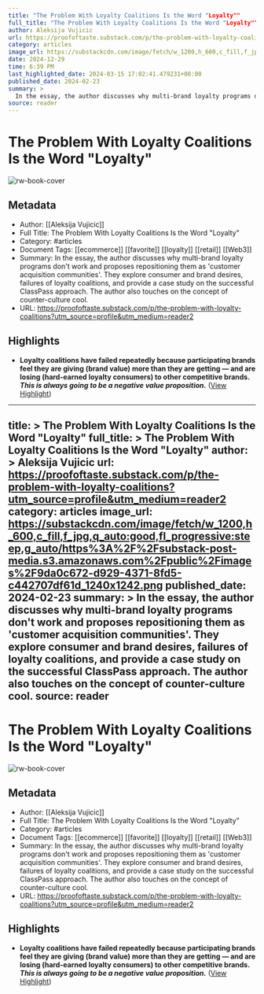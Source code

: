 ```yaml
---
title: "The Problem With Loyalty Coalitions Is the Word "Loyalty""
full_title: "The Problem With Loyalty Coalitions Is the Word "Loyalty""
author: Aleksija Vujicic
url: https://proofoftaste.substack.com/p/the-problem-with-loyalty-coalitions?utm_source=profile&utm_medium=reader2
category: articles
image_url: https://substackcdn.com/image/fetch/w_1200,h_600,c_fill,f_jpg,q_auto:good,fl_progressive:steep,g_auto/https%3A%2F%2Fsubstack-post-media.s3.amazonaws.com%2Fpublic%2Fimages%2F9da0c672-d929-4371-8fd5-c442707df61d_1240x1242.png
date: 2024-12-29
time: 6:39 PM
last_highlighted_date: 2024-03-15 17:02:41.479231+00:00
published_date: 2024-02-23
summary: >
  In the essay, the author discusses why multi-brand loyalty programs don't work and proposes repositioning them as 'customer acquisition communities'. They explore consumer and brand desires, failures of loyalty coalitions, and provide a case study on the successful ClassPass approach. The author also touches on the concept of counter-culture cool.
source: reader
---
```

# The Problem With Loyalty Coalitions Is the Word "Loyalty"

![rw-book-cover](https://substackcdn.com/image/fetch/w_1200,h_600,c_fill,f_jpg,q_auto:good,fl_progressive:steep,g_auto/https%3A%2F%2Fsubstack-post-media.s3.amazonaws.com%2Fpublic%2Fimages%2F9da0c672-d929-4371-8fd5-c442707df61d_1240x1242.png)

## Metadata
- Author: [[Aleksija Vujicic]]
- Full Title: The Problem With Loyalty Coalitions Is the Word "Loyalty"
- Category: #articles
- Document Tags: [[ecommerce]] [[favorite]] [[loyalty]] [[retail]] [[Web3]] 
- Summary: In the essay, the author discusses why multi-brand loyalty programs don't work and proposes repositioning them as 'customer acquisition communities'. They explore consumer and brand desires, failures of loyalty coalitions, and provide a case study on the successful ClassPass approach. The author also touches on the concept of counter-culture cool.
- URL: https://proofoftaste.substack.com/p/the-problem-with-loyalty-coalitions?utm_source=profile&utm_medium=reader2

## Highlights
- **Loyalty coalitions have failed repeatedly because participating brands feel they are giving (brand value) more than they are getting — and are losing (hard-earned loyalty consumers) to other competitive brands.** ***This is always going to be a negative value proposition.*** ([View Highlight](https://read.readwise.io/read/01hs1h1ny5y70xbpk0gyh26vb1))


---
title: >
  The Problem With Loyalty Coalitions Is the Word "Loyalty"
full_title: >
  The Problem With Loyalty Coalitions Is the Word "Loyalty"
author: >
  Aleksija Vujicic
url: https://proofoftaste.substack.com/p/the-problem-with-loyalty-coalitions?utm_source=profile&utm_medium=reader2
category: articles
image_url: https://substackcdn.com/image/fetch/w_1200,h_600,c_fill,f_jpg,q_auto:good,fl_progressive:steep,g_auto/https%3A%2F%2Fsubstack-post-media.s3.amazonaws.com%2Fpublic%2Fimages%2F9da0c672-d929-4371-8fd5-c442707df61d_1240x1242.png
published_date: 2024-02-23
summary: >
  In the essay, the author discusses why multi-brand loyalty programs don't work and proposes repositioning them as 'customer acquisition communities'. They explore consumer and brand desires, failures of loyalty coalitions, and provide a case study on the successful ClassPass approach. The author also touches on the concept of counter-culture cool.
source: reader
---
# The Problem With Loyalty Coalitions Is the Word "Loyalty"

![rw-book-cover](https://substackcdn.com/image/fetch/w_1200,h_600,c_fill,f_jpg,q_auto:good,fl_progressive:steep,g_auto/https%3A%2F%2Fsubstack-post-media.s3.amazonaws.com%2Fpublic%2Fimages%2F9da0c672-d929-4371-8fd5-c442707df61d_1240x1242.png)

## Metadata
- Author: [[Aleksija Vujicic]]
- Full Title: The Problem With Loyalty Coalitions Is the Word "Loyalty"
- Category: #articles
- Document Tags: [[ecommerce]] [[favorite]] [[loyalty]] [[retail]] [[Web3]] 
- Summary: In the essay, the author discusses why multi-brand loyalty programs don't work and proposes repositioning them as 'customer acquisition communities'. They explore consumer and brand desires, failures of loyalty coalitions, and provide a case study on the successful ClassPass approach. The author also touches on the concept of counter-culture cool.
- URL: https://proofoftaste.substack.com/p/the-problem-with-loyalty-coalitions?utm_source=profile&utm_medium=reader2

## Highlights
- **Loyalty coalitions have failed repeatedly because participating brands feel they are giving (brand value) more than they are getting — and are losing (hard-earned loyalty consumers) to other competitive brands.** ***This is always going to be a negative value proposition.*** ([View Highlight](https://read.readwise.io/read/01hs1h1ny5y70xbpk0gyh26vb1))


